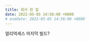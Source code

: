 ```yaml
---
title: 회사 한 일
date: 2022-05-05 14:56:00 +0800
# enddate: 2022-05-05 14:56:00 +0800
---
```


얼리억세스 마지막 빌드?
